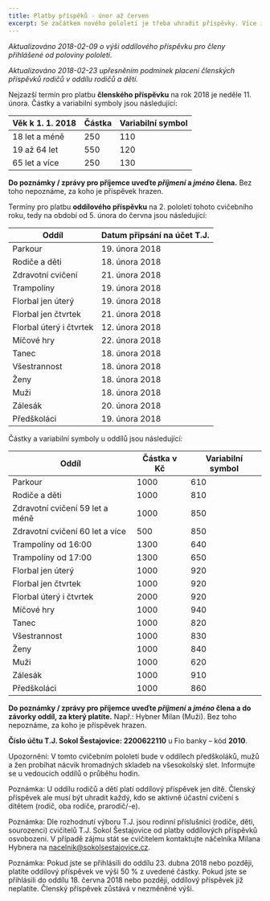 ```yaml
---
title: Platby příspěků - únor až červen
excerpt: Se začátkem nového pololetí je třeba uhradit příspěvky. Více informací uvnitř článku.
---
```


_Aktualizováno 2018-02-09 o výši oddílového příspěvku pro členy přihlášené od poloviny pololetí._

_Aktualizováno 2018-02-23 upřesněním podmínek placení členských příspěvků rodičů v oddílu rodičů a dětí._

Nejzazší termín pro platbu **členského příspěvku** na rok 2018 je neděle 11. února. Částky a variabilní symboly jsou následující:

| Věk k 1. 1. 2018 | Částka | Variabilní symbol |
|------------------|--------|-------------------|
| 18 let a méně    |    250 |               110 |
| 19 až 64 let     |    550 |               120 |
| 65 let a více    |    250 |               130 |

**Do poznámky / zprávy pro příjemce uveďte _příjmení_ a _jméno_ člena.** Bez toho nepoznáme, za koho je příspěvek hrazen.

Termíny pro platbu **oddílového příspěvku** na 2. pololetí tohoto cvičebního roku, tedy na období od 5. února do června jsou následující:

|          Oddíl          | Datum připsání na účet T.J. |
|-------------------------|-----------------------------|
| Parkour                 | 19. února 2018              |
| Rodiče a děti           | 18. února 2018              |
| Zdravotní cvičení       | 21. února 2018              |
| Trampolíny              | 19. února 2018              |
| Florbal jen úterý       | 19. února 2018              |
| Florbal jen čtvrtek     | 21. února 2018              |
| Florbal úterý i čtvrtek | 12. února 2018              |
| Míčové hry              | 22. února 2018              |
| Tanec                   | 18. února 2018              |
| Všestrannost            | 18. února 2018              |
| Ženy                    | 18. února 2018              |
| Muži                    | 18. února 2018              |
| Zálesák                 | 20. února 2018              |
| Předškoláci             | 19. února 2018              |

Částky a variabilní symboly u oddílů jsou následující:

|              Oddíl              | Částka v Kč | Variabilní symbol |
|---------------------------------|-------------|-------------------|
| Parkour                         |        1000 |               610 |
| Rodiče a děti                   |        1000 |               810 |
| Zdravotní cvičení 59 let a méně |        1000 |               850 |
| Zdravotní cvičení 60 let a více |         500 |               850 |
| Trampolíny od 16:00             |        1300 |               640 |
| Trampolíny od 17:00             |        1300 |               650 |
| Florbal jen úterý               |        1000 |               920 |
| Florbal jen čtvrtek             |        1000 |               920 |
| Florbal úterý i čtvrtek         |        2000 |               920 |
| Míčové hry                      |        1000 |               940 |
| Tanec                           |        1000 |               820 |
| Všestrannost                    |        1000 |               830 |
| Ženy                            |        1000 |               840 |
| Muži                            |        1000 |               620 |
| Zálesák                         |        1000 |               910 |
| Předškoláci                     |        1000 |               860 |

**Do poznámky / zprávy pro příjemce uveďte _příjmení_ a _jméno_ člena a do závorky oddíl, za který platíte.** Např.: Hybner Milan (Muži). Bez toho nepoznáme, za koho je příspěvek hrazen.

**Číslo účtu T.J. Sokol Šestajovice: 2200622110** u Fio banky – kód **2010**.

Upozornění: V tomto cvičebním pololetí bude v oddílech předškoláků, mužů a žen probíhat nácvik hromadných skladeb na všesokolský slet. Informujte se u vedoucích oddílů o průběhu hodin.

Poznámka: U oddílu rodičů a dětí platí oddílový příspěvek jen dítě. Členský příspěvek ale musí být uhradit každý, kdo se aktivně účastní cvičení s dítětem (rodič, oba rodiče, prarodič/-e).

Poznámka: Dle rozhodnutí výboru T.J. jsou rodinní příslušníci (rodiče, děti, sourozenci) cvičitelů T.J. Sokol Šestajovice od platby oddílových příspěvků osvobozeni. V případě zájmu stát se cvičitelem kontaktujte náčelníka Milana Hybnera na nacelnik@sokolsestajovice.cz.

Poznámka: Pokud jste se přihlásili do oddílu 23. dubna 2018 nebo později, platíte oddílový příspěvek ve výši 50 % z uvedené částky. Pokud jste se přihlásili do oddílu 18. června 2018 nebo později, oddílový příspěvek již neplatíte. Členský příspěvek zůstává v nezměněné výši.

<!-- od příštího pololetí přidat info o nutnosti platit dva dospělácké členské příspěvky, pokud se s dětmi střídají dva rodiče -->